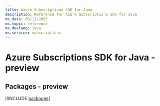```yaml
---
title: Azure Subscriptions SDK for Java
description: Reference for Azure Subscriptions SDK for Java
ms.date: 09/11/2025
ms.topic: reference
ms.devlang: java
ms.service: subscriptions
---
```

# Azure Subscriptions SDK for Java - preview
## Packages - preview
[!INCLUDE [packages](subscriptions-index.md)]